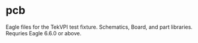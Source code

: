 # pcb
Eagle files for the TekVPI test fixture. Schematics, Board, and part libraries.
Requries Eagle 6.6.0 or above. 
